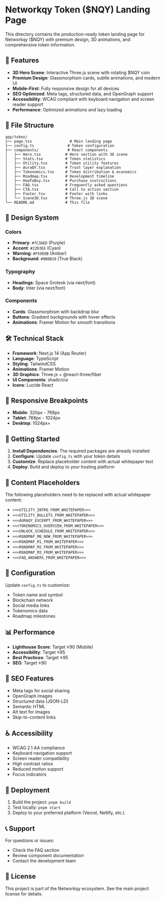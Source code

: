 # Networkqy Token ($NQY) Landing Page

This directory contains the production-ready token landing page for Networkqy ($NQY) with premium design, 3D animations, and comprehensive token information.

## 🚀 Features

- **3D Hero Scene**: Interactive Three.js scene with rotating $NQY coin
- **Premium Design**: Glassmorphism cards, subtle animations, and modern UI
- **Mobile-First**: Fully responsive design for all devices
- **SEO Optimized**: Meta tags, structured data, and OpenGraph support
- **Accessibility**: WCAG compliant with keyboard navigation and screen reader support
- **Performance**: Optimized animations and lazy loading

## 📁 File Structure

```
app/token/
├── page.tsx                 # Main landing page
├── config.ts               # Token configuration
├── components/             # React components
│   ├── Hero.tsx           # Hero section with 3D scene
│   ├── Stats.tsx          # Token statistics
│   ├── Utility.tsx        # Token utility features
│   ├── AuraQY.tsx         # Trust layer explanation
│   ├── Tokenomics.tsx     # Token distribution & economics
│   ├── Roadmap.tsx        # Development timeline
│   ├── HowToBuy.tsx       # Purchase instructions
│   ├── FAQ.tsx            # Frequently asked questions
│   ├── CTA.tsx            # Call to action section
│   ├── Footer.tsx         # Footer with links
│   └── Scene3D.tsx        # Three.js 3D scene
└── README.md              # This file
```

## 🎨 Design System

### Colors
- **Primary**: `#7C3AED` (Purple)
- **Accent**: `#22D3EE` (Cyan)
- **Warning**: `#F59E0B` (Amber)
- **Background**: `#0B0B10` (True Black)

### Typography
- **Headings**: Space Grotesk (via next/font)
- **Body**: Inter (via next/font)

### Components
- **Cards**: Glassmorphism with backdrop blur
- **Buttons**: Gradient backgrounds with hover effects
- **Animations**: Framer Motion for smooth transitions

## 🛠️ Technical Stack

- **Framework**: Next.js 14 (App Router)
- **Language**: TypeScript
- **Styling**: TailwindCSS
- **Animations**: Framer Motion
- **3D Graphics**: Three.js + @react-three/fiber
- **UI Components**: shadcn/ui
- **Icons**: Lucide React

## 📱 Responsive Breakpoints

- **Mobile**: 320px - 768px
- **Tablet**: 768px - 1024px
- **Desktop**: 1024px+

## 🚀 Getting Started

1. **Install Dependencies**: The required packages are already installed
2. **Configure**: Update `config.ts` with your token details
3. **Customize**: Replace placeholder content with actual whitepaper text
4. **Deploy**: Build and deploy to your hosting platform

## 📝 Content Placeholders

The following placeholders need to be replaced with actual whitepaper content:

- `<<<UTILITY_INTRO_FROM_WHITEPAPER>>>`
- `<<<UTILITY_BULLETS_FROM_WHITEPAPER>>>`
- `<<<AURAQY_EXCERPT_FROM_WHITEPAPER>>>`
- `<<<TOKENOMICS_OVERVIEW_FROM_WHITEPAPER>>>`
- `<<<UNLOCK_SCHEDULE_FROM_WHITEPAPER>>>`
- `<<<ROADMAP_M0_NOW_FROM_WHITEPAPER>>>`
- `<<<ROADMAP_M1_FROM_WHITEPAPER>>>`
- `<<<ROADMAP_M2_FROM_WHITEPAPER>>>`
- `<<<ROADMAP_M3_FROM_WHITEPAPER>>>`
- `<<<FAQ_ANSWERS_FROM_WHITEPAPER>>>`

## 🔧 Configuration

Update `config.ts` to customize:
- Token name and symbol
- Blockchain network
- Social media links
- Tokenomics data
- Roadmap milestones

## 📊 Performance

- **Lighthouse Score**: Target ≥90 (Mobile)
- **Accessibility**: Target ≥95
- **Best Practices**: Target ≥95
- **SEO**: Target ≥90

## 🎯 SEO Features

- Meta tags for social sharing
- OpenGraph images
- Structured data (JSON-LD)
- Semantic HTML
- Alt text for images
- Skip-to-content links

## ♿ Accessibility

- WCAG 2.1 AA compliance
- Keyboard navigation support
- Screen reader compatibility
- High contrast ratios
- Reduced motion support
- Focus indicators

## 🚀 Deployment

1. Build the project: `pnpm build`
2. Test locally: `pnpm start`
3. Deploy to your preferred platform (Vercel, Netlify, etc.)

## 📞 Support

For questions or issues:
- Check the FAQ section
- Review component documentation
- Contact the development team

## 📄 License

This project is part of the Networkqy ecosystem. See the main project license for details.
